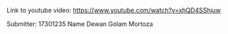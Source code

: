 Link to youtube video: 
https://www.youtube.com/watch?v=xhQD4SShjuw

Submitter:
17301235 Name Dewan Golam Mortoza

